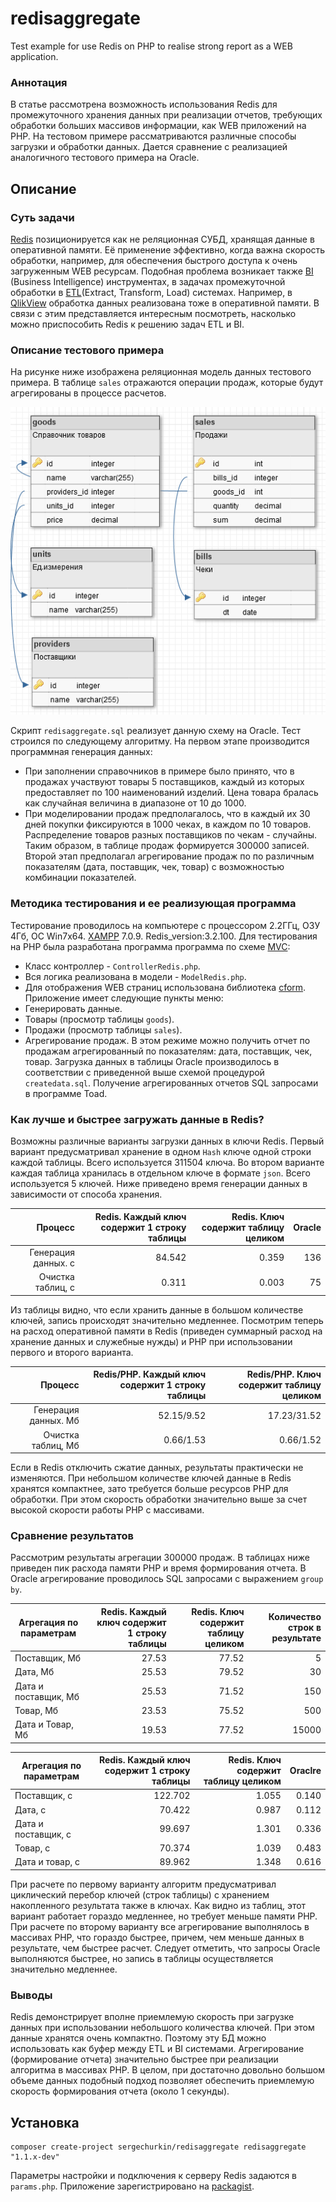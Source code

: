 # redisaggregate

Test example for use Redis on PHP to realise strong report as a WEB application.
### Аннотация
В статье рассмотрена возможность использования Redis для промежуточного хранения данных при реализации отчетов, требующих обработки больших массивов информации, как WEB приложений на PHP. На тестовом примере рассматриваются различные способы загрузки и обработки данных. Дается сравнение с реализацией аналогичного тестового примера на Oracle. 
## Описание
### Суть задачи
[Redis](https://cloud.github.com/downloads/kondratovich/the-little-redis-book/redis-ru.pdf) позиционируется как не реляционная СУБД, хранящая данные в оперативной памяти. Её применение эффективно, когда важна скорость обработки, например, для обеспечения быстрого доступа к очень загруженным WEB ресурсам. Подобная проблема возникает также [BI](https://ru.wikipedia.org/wiki/Business_Intelligence) (Business Intelligence) инструментах,  в задачах промежуточной обработки в [ETL](https://ru.wikipedia.org/wiki/ETL)(Extract, Transform, Load) системах. Например, в [QlikView](http://www.qlik.com/us/products/qlikview)  обработка данных реализована тоже в оперативной памяти.
В связи с этим представляется интересным посмотреть, насколько можно приспособить Redis к решению задач ETL и BI.
### Описание тестового примера
На рисунке ниже изображена реляционная модель данных тестового примера. В таблице `sales` отражаются операции продаж, которые будут агрегированы в процессе расчетов. 

![Схема таблиц тестового примера](https://github.com/sergechurkin/redisaggregate/blob/master/redisaggregate.png)

Скрипт `redisaggregate.sql` реализует данную схему на Oracle.
Тест строился по следующему алгоритму. На первом этапе производится программная генерация данных:
 * При заполнении справочников  в примере было принято, что в продажах участвуют товары 5 поставщиков, каждый из которых предоставляет по 100 наименований изделий. Цена товара бралась как случайная величина в диапазоне от 10 до 1000.
 * При моделировании продаж предполагалось, что в каждый их 30 дней покупки фиксируются в 1000 чеках, в каждом по 10 товаров. Распределение товаров разных поставщиков по чекам - случайны.
Таким образом, в таблице продаж формируется 300000 записей.
Второй этап предполагал агрегирование продаж по по различным показателям (дата, поставщик, чек, товар) с возможностью комбинации показателей. 

### Методика тестирования и ее реализующая программа  

Тестирование проводилось на компьютере с процессором 2.2ГГц, ОЗУ 4Гб, ОС Win7x64. [XAMPP](https://www.apachefriends.org/download.html) 7.0.9. Redis_version:3.2.100. 
Для тестирования на PHP была разработана программа программа по схеме [MVC](https://ru.wikipedia.org/wiki/Model-View-Controller):
 * Класс контроллер - `ControllerRedis.php`.
 * Вся логика реализована в модели - `ModelRedis.php`.
 * Для отображения WEB страниц использована библиотека [cform](https://github.com/sergechurkin/cform).
Приложение имеет следующие пункты меню:
 * Генерировать данные.
 * Товары (просмотр таблицы `goods`).
 * Продажи (просмотр таблицы `sales`).
 * Агрегирование продаж. В этом режиме можно получить отчет по продажам агрегированный по показателям: дата, поставщик, чек, товар.
Загрузка данных в таблицы Oracle производилось в соответствии с приведенной выше схемой процедурой `createdata.sql`. Получение агрегированных отчетов SQL запросами в программе Toad.

### Как лучше и быстрее загружать данные в Redis?

Возможны различные варианты загрузки данных  в ключи Redis.
Первый вариант предусматривал хранение в одном `Hash` ключе одной строки каждой таблицы. Всего используется 311504 ключа. Во втором варианте каждая таблица хранилась в отдельном ключе в формате `json`. Всего используется 5 ключей.
Ниже приведено время генерации данных в зависимости от способа хранения.

|Процесс|Redis. Каждый ключ содержит 1 строку таблицы|Redis. Ключ содержит таблицу целиком|Oracle|
|---:|---:|---:|---:|
|Генерация данных. с|84.542|0.359|136|
|Очистка таблиц, с|0.311|0.003|75|
Из таблицы видно, что если хранить данные в большом количестве ключей, запись происходят значительно медленнее. Посмотрим теперь на расход оперативной памяти в Redis (приведен суммарный расход на хранение данных и служебные нужды) и PHP при использовании первого и второго варианта.

|Процесс|Redis/PHP. Каждый ключ содержит 1 строку таблицы|Redis/PHP. Ключ содержит таблицу целиком|
|---:|---:|---:|
|Генерация данных. Мб|52.15/9.52|17.23/31.52|
|Очистка таблиц, Мб|0.66/1.53|0.66/1.52|
Если в Redis отключить сжатие данных, результаты практически не изменяются. При небольшом количестве ключей данные в Redis хранятся компактнее, зато требуется больше ресурсов PHP для обработки. При этом скорость обработки значительно выше за счет высокой скорости работы PHP с массивами. 
### Сравнение результатов
Рассмотрим результаты агрегации 300000 продаж. В таблицах ниже приведен пик расхода памяти PHP и время формирования отчета. В Oracle агрегирование проводилось SQL запросами с выражением `group by`.

|Агрегация по параметрам|Redis. Каждый ключ содержит 1 строку таблицы|Redis. Ключ содержит таблицу целиком|Количество строк в результате|
|---|---:|---:|---:|
|Поставщик, Мб|27.53|77.52|5|0.140
|Дата, Мб|25.53|79.52|30|0.112
|Дата и поставщик, Мб|25.53|71.52|150|
|Товар, Мб|23.53|75.52|500|
|Дата и Товар, Мб|19.53|77.52|15000|

|Агрегация по параметрам|Redis. Каждый ключ содержит 1 строку таблицы|Redis. Ключ содержит таблицу целиком|Oraclre|
|---|---:|---:|---:|
|Поставщик, с|122.702|1.055|0.140|0.140
|Дата, с|70.422|0.987|0.112|
|Дата и поставщик, с|99.697|1.301|0.336|
|Товар, с|70.374|1.039|0.483|
|Дата и товар, с|89.962|1.348|0.616|
При расчете по первому варианту алгоритм предусматривал циклический перебор ключей (строк таблицы) с хранением накопленного результата также в ключах. Как видно из таблиц, этот вариант работает гораздо медленнее, но требует меньше памяти PHP. При расчете по второму варианту все агрегирование выполнялось в массивах PHP, что гораздо быстрее, причем, чем меньше данных в результате, чем быстрее расчет. Следует отметить, что запросы Oracle выполняются быстрее, но запись в таблицы осуществляется значительно медленнее. 

### Выводы

Redis демонстрирует вполне приемлемую скорость при загрузке данных при использовании небольшого количества ключей. При этом данные хранятся очень компактно. Поэтому эту БД можно использовать как буфер между ETL и BI системами. Агрегирование (формирование отчета) значительно быстрее при реализации алгоритма в массивах PHP. В целом, при достаточно довольно большом объеме данных подобный подход позволяет обеспечить приемлемую скорость формирования отчета (около 1 секунды).

## Установка

    composer create-project sergechurkin/redisaggregate redisaggregate "1.1.x-dev"
Параметры настройки и подключения к серверу Redis задаются в `params.php`.
Приложение зарегистрировано на [packagist](https://packagist.org/packages/sergechurkin/redisaggregate).

